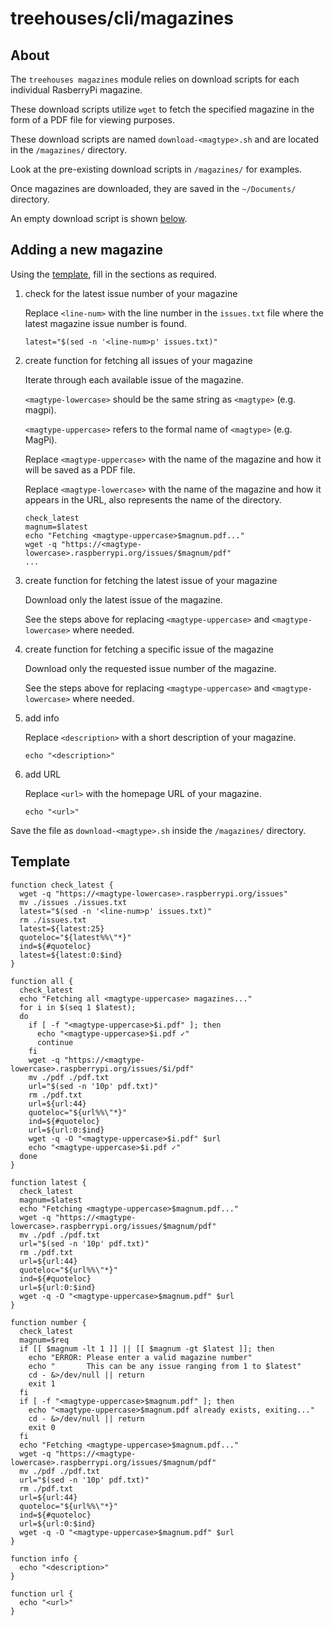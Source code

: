 # treehouses/cli/magazines

## About
The `treehouses magazines` module relies on download scripts for each individual RasberryPi magazine.

These download scripts utilize `wget` to fetch the specified magazine in the form of a PDF file for viewing purposes.

These download scripts are named `download-<magtype>.sh` and are located in the `/magazines/` directory.

Look at the pre-existing download scripts in `/magazines/` for examples.

Once magazines are downloaded, they are saved in the `~/Documents/` directory.

An empty download script is shown [below](#Template).

## Adding a new magazine
Using the [template](#Template), fill in the sections as required.

1. check for the latest issue number of your magazine
  
   Replace `<line-num>` with the line number in the `issues.txt` file where the latest magazine issue number is found.
   ```
   latest="$(sed -n '<line-num>p' issues.txt)"
   ```

1. create function for fetching all issues of your magazine

   Iterate through each available issue of the magazine.

   `<magtype-lowercase>` should be the same string as `<magtype>` (e.g. magpi).

   `<magtype-uppercase>` refers to the formal name of `<magtype>`  (e.g. MagPi).

   Replace `<magtype-uppercase>` with the name of the magazine and how it will be saved as a PDF file.

   Replace `<magtype-lowercase>` with the name of the magazine and how it appears in the URL, also represents the name of the directory.

   ```
   check_latest
   magnum=$latest
   echo "Fetching <magtype-uppercase>$magnum.pdf..."
   wget -q "https://<magtype-lowercase>.raspberrypi.org/issues/$magnum/pdf"
   ...
   ```

1. create function for fetching the latest issue of your magazine

   Download only the latest issue of the magazine.

   See the steps above for replacing `<magtype-uppercase>` and `<magtype-lowercase>` where needed.

1. create function for fetching a specific issue of the magazine

   Download only the requested issue number of the magazine.

   See the steps above for replacing `<magtype-uppercase>` and `<magtype-lowercase>` where needed.

1. add info

   Replace `<description>` with a short description of your magazine.

   ```
   echo "<description>"
   ```

1. add URL

   Replace `<url>` with the homepage URL of your magazine.

   ```
   echo "<url>"
   ```

Save the file as `download-<magtype>.sh` inside the `/magazines/` directory.

## Template
```
function check_latest {
  wget -q "https://<magtype-lowercase>.raspberrypi.org/issues"
  mv ./issues ./issues.txt
  latest="$(sed -n '<line-num>p' issues.txt)"
  rm ./issues.txt
  latest=${latest:25}
  quoteloc="${latest%%\"*}"
  ind=${#quoteloc}
  latest=${latest:0:$ind}
}

function all {
  check_latest
  echo "Fetching all <magtype-uppercase> magazines..."
  for i in $(seq 1 $latest);
  do
    if [ -f "<magtype-uppercase>$i.pdf" ]; then
      echo "<magtype-uppercase>$i.pdf ✓"
      continue
    fi
    wget -q "https://<magtype-lowercase>.raspberrypi.org/issues/$i/pdf"
    mv ./pdf ./pdf.txt
    url="$(sed -n '10p' pdf.txt)"
    rm ./pdf.txt
    url=${url:44}
    quoteloc="${url%%\"*}"
    ind=${#quoteloc}
    url=${url:0:$ind}
    wget -q -O "<magtype-uppercase>$i.pdf" $url
    echo "<magtype-uppercase>$i.pdf ✓"
  done
}

function latest {
  check_latest
  magnum=$latest
  echo "Fetching <magtype-uppercase>$magnum.pdf..."
  wget -q "https://<magtype-lowercase>.raspberrypi.org/issues/$magnum/pdf"
  mv ./pdf ./pdf.txt
  url="$(sed -n '10p' pdf.txt)"
  rm ./pdf.txt
  url=${url:44}
  quoteloc="${url%%\"*}"
  ind=${#quoteloc}
  url=${url:0:$ind}
  wget -q -O "<magtype-uppercase>$magnum.pdf" $url
}

function number {
  check_latest
  magnum=$req
  if [[ $magnum -lt 1 ]] || [[ $magnum -gt $latest ]]; then
    echo "ERROR: Please enter a valid magazine number"
    echo "       This can be any issue ranging from 1 to $latest"
    cd - &>/dev/null || return
    exit 1
  fi
  if [ -f "<magtype-uppercase>$magnum.pdf" ]; then
    echo "<magtype-uppercase>$magnum.pdf already exists, exiting..."
    cd - &>/dev/null || return
    exit 0
  fi
  echo "Fetching <magtype-uppercase>$magnum.pdf..."
  wget -q "https://<magtype-lowercase>.raspberrypi.org/issues/$magnum/pdf"
  mv ./pdf ./pdf.txt
  url="$(sed -n '10p' pdf.txt)"
  rm ./pdf.txt
  url=${url:44}
  quoteloc="${url%%\"*}"
  ind=${#quoteloc}
  url=${url:0:$ind}
  wget -q -O "<magtype-uppercase>$magnum.pdf" $url
}

function info {
  echo "<description>"
}

function url {
  echo "<url>"
}
```
